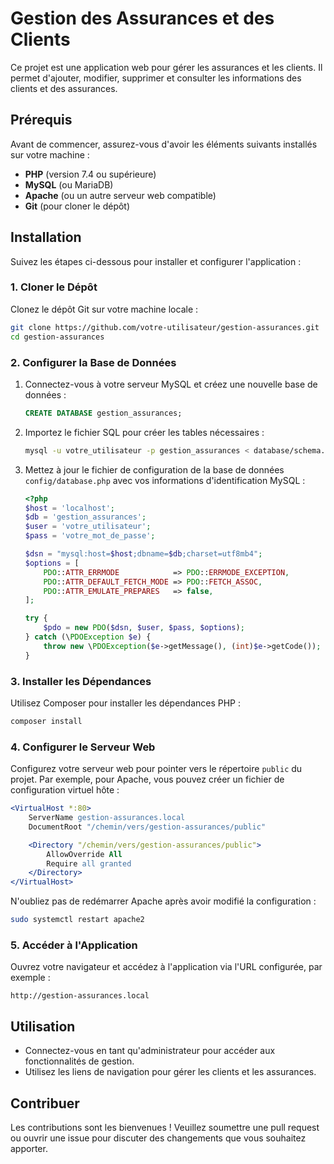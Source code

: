 # Gestion des Assurances et des Clients

Ce projet est une application web pour gérer les assurances et les clients. Il permet d'ajouter, modifier, supprimer et consulter les informations des clients et des assurances.

## Prérequis

Avant de commencer, assurez-vous d'avoir les éléments suivants installés sur votre machine :

- **PHP** (version 7.4 ou supérieure)
- **MySQL** (ou MariaDB)
- **Apache** (ou un autre serveur web compatible)
- **Git** (pour cloner le dépôt)

## Installation

Suivez les étapes ci-dessous pour installer et configurer l'application :

### 1. Cloner le Dépôt

Clonez le dépôt Git sur votre machine locale :
```bash
git clone https://github.com/votre-utilisateur/gestion-assurances.git
cd gestion-assurances
```

### 2. Configurer la Base de Données

1. Connectez-vous à votre serveur MySQL et créez une nouvelle base de données :

   ```sql
   CREATE DATABASE gestion_assurances;
   ```

2. Importez le fichier SQL pour créer les tables nécessaires :

   ```bash
   mysql -u votre_utilisateur -p gestion_assurances < database/schema.sql
   ```

3. Mettez à jour le fichier de configuration de la base de données `config/database.php` avec vos informations d'identification MySQL :

   ```php
   <?php
   $host = 'localhost';
   $db = 'gestion_assurances';
   $user = 'votre_utilisateur';
   $pass = 'votre_mot_de_passe';

   $dsn = "mysql:host=$host;dbname=$db;charset=utf8mb4";
   $options = [
       PDO::ATTR_ERRMODE            => PDO::ERRMODE_EXCEPTION,
       PDO::ATTR_DEFAULT_FETCH_MODE => PDO::FETCH_ASSOC,
       PDO::ATTR_EMULATE_PREPARES   => false,
   ];

   try {
       $pdo = new PDO($dsn, $user, $pass, $options);
   } catch (\PDOException $e) {
       throw new \PDOException($e->getMessage(), (int)$e->getCode());
   }
   ```

### 3. Installer les Dépendances

Utilisez Composer pour installer les dépendances PHP :

```bash
composer install
```

### 4. Configurer le Serveur Web

Configurez votre serveur web pour pointer vers le répertoire `public` du projet. Par exemple, pour Apache, vous pouvez créer un fichier de configuration virtuel hôte :

```apache
<VirtualHost *:80>
    ServerName gestion-assurances.local
    DocumentRoot "/chemin/vers/gestion-assurances/public"

    <Directory "/chemin/vers/gestion-assurances/public">
        AllowOverride All
        Require all granted
    </Directory>
</VirtualHost>
```

N'oubliez pas de redémarrer Apache après avoir modifié la configuration :

```bash
sudo systemctl restart apache2
```

### 5. Accéder à l'Application

Ouvrez votre navigateur et accédez à l'application via l'URL configurée, par exemple :

```
http://gestion-assurances.local
```

## Utilisation

- Connectez-vous en tant qu'administrateur pour accéder aux fonctionnalités de gestion.
- Utilisez les liens de navigation pour gérer les clients et les assurances.

## Contribuer

Les contributions sont les bienvenues ! Veuillez soumettre une pull request ou ouvrir une issue pour discuter des changements que vous souhaitez apporter.
